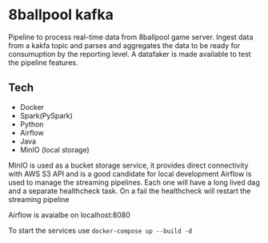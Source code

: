 # 8ballpool kafka

Pipeline to process real-time data from 8ballpool game server.
Ingest data from a kakfa topic and parses and aggregates the data to be ready for consumuption by the reporting level.
A datafaker is made available to test the pipeline features.

## Tech 

- Docker
- Spark(PySpark)
- Python
- Airflow
- Java
- MinIO (local storage)

MinIO is used as a bucket storage service, it provides direct connectivity with AWS S3 API and is a good candidate for local development
Airflow is used to manage the streaming pipelines. Each one will have a long lived dag and a separate healthcheck task. On a fail the healthcheck will restart the streaming pipeline

Airflow is avaialbe on localhost:8080

To start the services use `docker-compose up --build -d`
